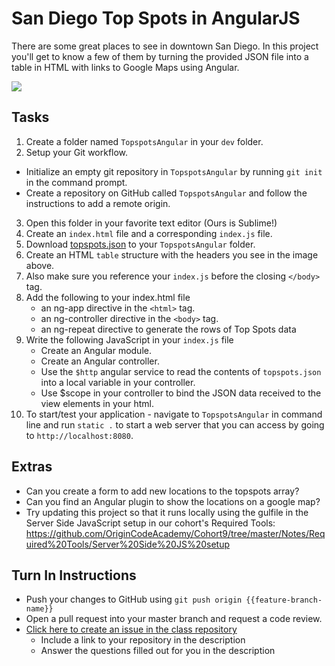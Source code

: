 # San Diego Top Spots in AngularJS

There are some great places to see in downtown San Diego. In this project you'll get to know a few of them by turning the provided JSON file into a table in HTML with links to Google Maps using Angular.

<img src="http://i.imgur.com/4UU4Ye4.png" />

## Tasks
1. Create a folder named `TopspotsAngular` in your `dev` folder.
2. Setup your Git workflow.
  - Initialize an empty git repository in `TopspotsAngular` by running `git init` in the command prompt.
  - Create a repository on GitHub called `TopspotsAngular` and follow the instructions to add a remote origin.
3. Open this folder in your favorite text editor (Ours is Sublime!)
4. Create an `index.html` file and a corresponding `index.js` file.
5. Download [topspots.json]("https://github.com/OriginCodeAcademy/Cohort9/tree/master/Projects/Week-03/06-SanDiegoTopSpots-Angular/topspots.json") to your `TopspotsAngular` folder.
6. Create an HTML `table` structure with the headers you see in the image above.
7. Also make sure you reference your `index.js` before the closing `</body>` tag.
8. Add the following to your index.html file
	- an ng-app directive in the `<html>` tag.
	- an ng-controller directive in the `<body>` tag.
	- an ng-repeat directive to generate the rows of Top Spots data
9. Write the following JavaScript in your `index.js` file
	- Create an Angular module.
	- Create an Angular controller.
	- Use the `$http` angular service to read the contents of `topspots.json` into a local variable in your controller.
	- Use $scope in your controller to bind the JSON data received to the view elements in your html.
10. To start/test your application - navigate to `TopspotsAngular` in command line and run `static .` to start a web server that you can access by going to `http://localhost:8080`.

## Extras
- Can you create a form to add new locations to the topspots array?
- Can you find an Angular plugin to show the locations on a google map?
- Try updating this project so that it runs locally using the gulfile in the Server Side JavaScript setup in our cohort's Required Tools: https://github.com/OriginCodeAcademy/Cohort9/tree/master/Notes/Required%20Tools/Server%20Side%20JS%20setup

## Turn In Instructions
* Push your changes to GitHub using `git push origin {{feature-branch-name}}`
* Open a pull request into your master branch and request a code review.
* [Click here to create an issue in the class repository](https://www.github.com/OriginCodeAcademy/Cohort9/issues/new?title=06-SanDiegoTopSpots-Angular&body=1.%20Where%20can%20I%20find%20your%20repository%3F%20(Paste%20the%20url%20of%20your%20repository%20below)%0A%0A2.%20What%20did%20you%20enjoy%20most%20about%20this%20project%3F%0A%0A3.%20What%20was%20the%20toughest%20part%3F%0A%0A)
    * Include a link to your repository in the description
    * Answer the questions filled out for you in the description
